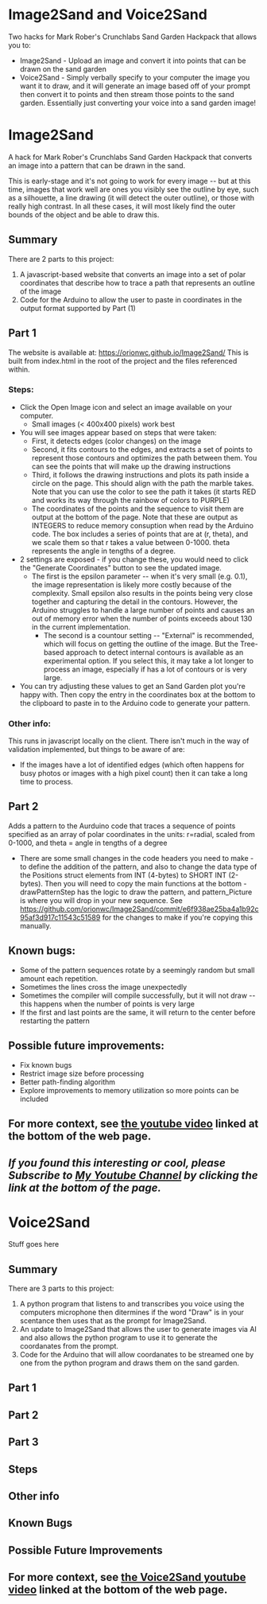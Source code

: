 # Image2Sand and Voice2Sand
Two hacks for Mark Rober's Crunchlabs Sand Garden Hackpack that allows you to:
* Image2Sand - Upload an image and convert it into points that can be drawn on the sand garden
* Voice2Sand - Simply verbally specify to your computer the image you want it to draw, and it will generate an image based off of your prompt then convert it to points and then stream those points to the sand garden. Essentially just converting your voice into a sand garden image!

# Image2Sand
A hack for Mark Rober's Crunchlabs Sand Garden Hackpack that converts an image into a pattern that can be drawn in the sand.

This is early-stage and it's not going to work for every image -- but at this time, images that work well are ones you visibly see the outline by eye, such as a silhouette, a line drawing (it will detect the outer outline), or those with really high contrast. In all these cases, it will most likely find the outer bounds of the object and be able to draw this.

## Summary
There are 2 parts to this project:

1. A javascript-based website that converts an image into a set of polar coordinates that describe how to trace a path that represents an outline of the image
2. Code for the Arduino to allow the user to paste in coordinates in the output format supported by Part (1)

## Part 1
The website is available at: https://orionwc.github.io/Image2Sand/
   This is built from index.html in the root of the project and the files referenced within.

   ### Steps:
   * Click the Open Image icon and select an image available on your computer.
     * Small images (< 400x400 pixels) work best
   * You will see images appear based on steps that were taken:
     * First, it detects edges (color changes) on the image
     * Second, it fits contours to the edges, and extracts a set of points to represent those contours and optimizes the path between them. You can see the points that will make up the drawing instructions
     * Third, it follows the drawing instructions and plots its path inside a circle on the page. This should align with the path the marble takes. Note that you can use the color to see the path it takes (it starts RED and works its way through the rainbow of colors to PURPLE)
     * The coordinates of the points and the sequence to visit them are output at the bottom of the page. Note that these are output as INTEGERS to reduce memory consuption when read by the Arduino code. The box includes a series of points that are at (r, theta), and we scale them so that r takes a value between 0-1000. theta represents the angle in tengths of a degree. 
 * 2 settings are exposed - if you change these, you would need to click the "Generate Coordinates" button to see the updated image.
   * The first is the epsilon parameter -- when it's very small (e.g. 0.1), the image representation is likely more costly because of the complexity. Small epsilon also results in the points being very close together and capturing the detail in the contours. However, the Arduino struggles to handle a large number of points and causes an out of memory error when the number of points exceeds about 130 in the current implementation. 
     * The second is a countour setting -- "External" is recommended, which will focus on getting the outline of the image. But the Tree-based approach to detect internal contours is available as an experimental option. If you select this, it may take a lot longer to process an image, especially if has a lot of contours or is very large.
  * You can try adjusting these values to get an Sand Garden plot you're happy with. Then copy the entry in the coordinates box at the bottom to the clipboard to paste in to the Arduino code to generate your pattern.


### Other info:
   This runs in javascript locally on the client. There isn't much in the way of validation implemented, but things to be aware of are:
   * If the images have a lot of identified edges (which often happens for busy photos or images with a high pixel count) then it can take a long time to process.

## Part 2
 Adds a pattern to the Aurduino code that traces a sequence of points specified as an array of polar coordinates in the units: r=radial, scaled from 0-1000, and theta = angle in tengths of a degree
* There are some small changes in the code headers you need to make - to define the addition of the pattern, and also to change the data type of the Positions struct elements from INT (4-bytes) to SHORT INT (2-bytes). Then you will need to copy the main functions at the bottom - drawPatternStep has the logic to draw the pattern, and pattern_Picture is where you will drop in your new sequence.
See https://github.com/orionwc/Image2Sand/commit/e6f938ae25ba4a1b92c95af3d917c11543c51589 for the changes to make if you're copying this manually.


## Known bugs:
* Some of the pattern sequences rotate by a seemingly random but small amount each repetition.
* Sometimes the lines cross the image unexpectedly
* Sometimes the compiler will compile successfully, but it will not draw -- this happens when the number of points is very large
* If the first and last points are the same, it will return to the center before restarting the pattern

## Possible future improvements:
* Fix known bugs
* Restrict image size before processing
* Better path-finding algorithm
* Explore improvements to memory utilization so more points can be included

## For more context, see [the youtube video](https://youtu.be/fOfYCiM7BC8) linked at the bottom of the web page.
## *If you found this interesting or cool, please *Subscribe to [My Youtube Channel](https://www.youtube.com/@InspiredByOrion) by clicking the link at the bottom of the page.**

# Voice2Sand
Stuff goes here

## Summary
There are 3 parts to this project:

1. A python program that listens to and transcribes you voice using the computers microphone then ditermines if the word "Draw" is in your scentance then uses that as the prompt for Image2Sand.
2. An update to Image2Sand that allows the user to generate images via AI and also allows the python program to use it to generate the coordanates from the prompt.
3. Code for the Arduino that will allow coordanates to be streamed one by one from the python program and draws them on the sand garden.

## Part 1

## Part 2

## Part 3

## Steps

## Other info

## Known Bugs

## Possible Future Improvements

## For more context, see [the Voice2Sand youtube video](https://youtu.be/INSERT.LINK.HERE) linked at the bottom of the web page.
